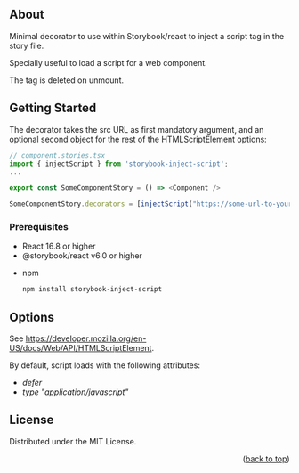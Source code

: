 ## About

Minimal decorator to use within Storybook/react to inject a script tag in the story file.

Specially useful to load a script for a web component.

The tag is deleted on unmount.

<!-- GETTING STARTED -->

## Getting Started

The decorator takes the src URL as first mandatory argument, and an optional second object for the rest of the HTMLScriptElement options:

```javascript
// component.stories.tsx
import { injectScript } from 'storybook-inject-script';
...

export const SomeComponentStory = () => <Component />

SomeComponentStory.decorators = [injectScript("https://some-url-to-your-script.js", {containerId: "some-element", htmlFor: "foo")];
```

### Prerequisites

- React 16.8 or higher
- @storybook/react v6.0 or higher

* npm
  ```sh
  npm install storybook-inject-script
  ```

## Options

See https://developer.mozilla.org/en-US/docs/Web/API/HTMLScriptElement.

By default, script loads with the following attributes:

- _defer_
- _type_ _"application/javascript"_

<!-- LICENSE -->

## License

Distributed under the MIT License.

<p align="right">(<a href="#readme-top">back to top</a>)</p>
